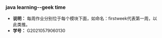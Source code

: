 ### java learning--geek time

- **说明：** 每周作业分别位于每个模块下面，如命名：firstweek代表第一周，以此类推。
- **学号：** G20210579060130
